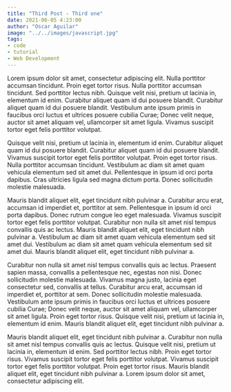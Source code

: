```yaml
---
title: "Third Post - Third one"
date: 2021-06-05 4:23:00
author: "Oscar Aguilar"
image: "../../images/javascript.jpg"
tags:
- code
- tutorial
- Web Development
---
```


Lorem ipsum dolor sit amet, consectetur adipiscing elit. Nulla porttitor accumsan tincidunt. Proin eget tortor risus. Nulla porttitor accumsan tincidunt. Sed porttitor lectus nibh. Quisque velit nisi, pretium ut lacinia in, elementum id enim. Curabitur aliquet quam id dui posuere blandit. Curabitur aliquet quam id dui posuere blandit. Vestibulum ante ipsum primis in faucibus orci luctus et ultrices posuere cubilia Curae; Donec velit neque, auctor sit amet aliquam vel, ullamcorper sit amet ligula. Vivamus suscipit tortor eget felis porttitor volutpat.

Quisque velit nisi, pretium ut lacinia in, elementum id enim. Curabitur aliquet quam id dui posuere blandit. Curabitur aliquet quam id dui posuere blandit. Vivamus suscipit tortor eget felis porttitor volutpat. Proin eget tortor risus. Nulla porttitor accumsan tincidunt. Vestibulum ac diam sit amet quam vehicula elementum sed sit amet dui. Pellentesque in ipsum id orci porta dapibus. Cras ultricies ligula sed magna dictum porta. Donec sollicitudin molestie malesuada.

Mauris blandit aliquet elit, eget tincidunt nibh pulvinar a. Curabitur arcu erat, accumsan id imperdiet et, porttitor at sem. Pellentesque in ipsum id orci porta dapibus. Donec rutrum congue leo eget malesuada. Vivamus suscipit tortor eget felis porttitor volutpat. Curabitur non nulla sit amet nisl tempus convallis quis ac lectus. Mauris blandit aliquet elit, eget tincidunt nibh pulvinar a. Vestibulum ac diam sit amet quam vehicula elementum sed sit amet dui. Vestibulum ac diam sit amet quam vehicula elementum sed sit amet dui. Mauris blandit aliquet elit, eget tincidunt nibh pulvinar a.

Curabitur non nulla sit amet nisl tempus convallis quis ac lectus. Praesent sapien massa, convallis a pellentesque nec, egestas non nisi. Donec sollicitudin molestie malesuada. Vivamus magna justo, lacinia eget consectetur sed, convallis at tellus. Curabitur arcu erat, accumsan id imperdiet et, porttitor at sem. Donec sollicitudin molestie malesuada. Vestibulum ante ipsum primis in faucibus orci luctus et ultrices posuere cubilia Curae; Donec velit neque, auctor sit amet aliquam vel, ullamcorper sit amet ligula. Proin eget tortor risus. Quisque velit nisi, pretium ut lacinia in, elementum id enim. Mauris blandit aliquet elit, eget tincidunt nibh pulvinar a.

Mauris blandit aliquet elit, eget tincidunt nibh pulvinar a. Curabitur non nulla sit amet nisl tempus convallis quis ac lectus. Quisque velit nisi, pretium ut lacinia in, elementum id enim. Sed porttitor lectus nibh. Proin eget tortor risus. Vivamus suscipit tortor eget felis porttitor volutpat. Vivamus suscipit tortor eget felis porttitor volutpat. Proin eget tortor risus. Mauris blandit aliquet elit, eget tincidunt nibh pulvinar a. Lorem ipsum dolor sit amet, consectetur adipiscing elit.